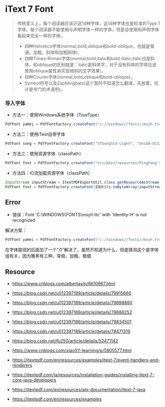 # iText 7 Font


> 传统意义上，每个阅读器应该识这14种字体，这14种字体也是标准的Type 1字体。每个阅读器不能使用与声明字体一样的字体，但是会使用和声明字体看起来完全一样的字体。
> - 四种Helvetica字体(normal,bold,oblique和bold-oblique，也就是普通，加粗，斜体和加粗斜体), 
> - 四种Times-Roman字体(normal,bold,italic和bold-italic,italic也是斜体，和oblique的区别就是：italic是斜体字，对于没有斜体的字体应该使用oblique属性来实现倾斜的文字效果)，
> - 四种Courier字体(normal,bold,oblique和bold-oblique)，
> - Symbol符号以及Zapfdingbats(这个暂时不知道怎么翻译，先放着，估计是专门的术语吧)。



### 导入字体

- 方法一：使用Windows系统字体（TrueType）
```java
PdfFont yaHei = PdfFontFactory.createFont("c://windows//fonts//msyh.ttc,0", PdfEncodings.IDENTITY_H,false); //微软雅黑
```
- 方法二：使用iText自带字体
```java
PdfFont song = PdfFontFactory.createFont("STSongStd-Light", "UniGB-UCS2-H", true);//华文宋体
```
- 方法三：使用资源字体（classPath）
```java
PdfFont font = PdfFontFactory.createFont("src/main/resources/PingFang-SC-Regular.ttf", PdfEncodings.IDENTITY_H, false);//苹方字体
```
- 方法四：IO流加载资源字体（classPath）
```java
InputStream inputStream = ItextPDFExportUtil.class.getResourceAsStream("/simfang.ttf");
PdfFont font = PdfFontFactory.createFont(IOUtils.toByteArray(inputStream), PdfEncodings.IDENTITY_H, false);
```



## Error

- 错误：Font 'C:\WINDOWS\FONTS\msyh.ttc' with 'Identity-H' is not recognized

解决方案：
```java
PdfFont yaHei = PdfFontFactory.createFont("c://windows//fonts//msyh.ttc,0", PdfEncodings.IDENTITY_H,false); //微软雅黑
```
在字体路径的后面加了一个“,0”解决了，虽然不知道为什么，但是猜测这个是字体组有关，因为雅黑有三种，常规、加粗、极细






## Resource 
- https://www.cnblogs.com/albertay/p/6610667.html
- https://blog.csdn.net/u012397189/article/details/79915660
- https://blog.csdn.net/u012397189/article/details/79898880
- https://blog.csdn.net/u012397189/article/details/79888252
- https://blog.csdn.net/u012397189/article/details/79834501
- https://blog.csdn.net/u012397189/article/details/78471319
- https://blog.csdn.net/fu250/article/details/52471142
- https://www.cnblogs.com/xiaoSY-learning/p/5805577.html

- https://itextpdf.com/en/resources/examples/itext-7/event-handlers-and-renderers
- https://itextpdf.com/ja/resources/installation-guides/installing-itext-7-core-java-developers
- https://itextpdf.com/en/resources/api-documentation/itext-7-java
- https://itextpdf.com/en/resources/examples